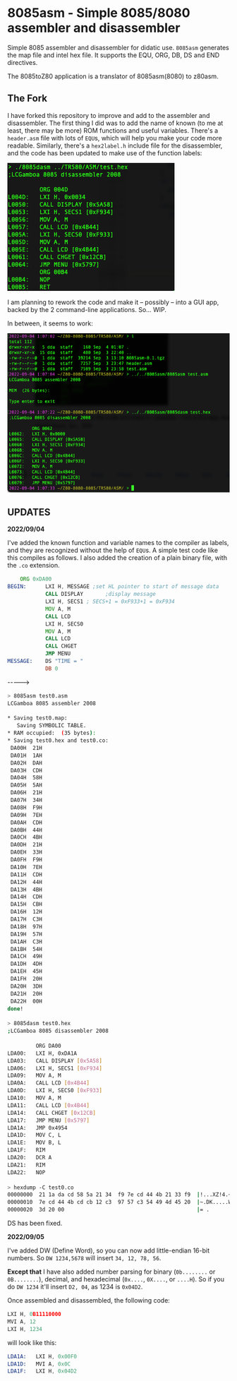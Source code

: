# 8085asm - Simple 8085/8080 assembler and disassembler

Simple 8085 assembler and disassembler for didatic use. `8085asm` generates the map file and intel hex file. It supports the EQU, ORG, DB, DS and END directives.

The 8085toZ80 application is a translator of 8085asm(8080) to z80asm.

## The Fork

I have forked this repository to improve and add to the assembler and disassembler. The first thing I did was to add the name of known (to me at least, there may be more) ROM functions and useful variables. There's a `header.asm` file with lots of `EQU`s, which will help you make your code more readable. Similarly, there's a `hex2label.h` include file for the disassembler, and the code has been updated to make use of the function labels:

![labels](img/labels.png)

I am planning to rework the code and make it – possibly – into a GUI app, backed by the 2 command-line applications. So... WIP.

In between, it seems to work:

![asm disasm](img/asm_dasm.png)

## UPDATES

**2022/09/04**

I've added the known function and variable names to the compiler as labels, and they are recognized without the help of `EQU`s. A simple test code like this compiles as follows. I also added the creation of a plain binary file, with the `.co` extension.

```asm
	ORG 0xDA00
BEGIN:		LXI H, MESSAGE ;set HL pointer to start of message data
			CALL DISPLAY       ;display message
			LXI H, SECS1 ; SECS+1 = 0xF933+1 = 0xF934
			MOV A, M
			CALL LCD
			LXI H, SECS0
			MOV A, M
			CALL LCD
			CALL CHGET
			JMP MENU
MESSAGE:	DS "TIME = "
			DB 0
```
----->

```bash
> 8085asm test0.asm
LCGamboa 8085 assembler 2008

* Saving test0.map:
   Saving SYMBOLIC TABLE.
* RAM occupied:  (35 bytes):
* Saving test0.hex and test0.co:
 DA00H  21H
 DA01H  1AH
 DA02H  DAH
 DA03H  CDH
 DA04H  58H
 DA05H  5AH
 DA06H  21H
 DA07H  34H
 DA08H  F9H
 DA09H  7EH
 DA0AH  CDH
 DA0BH  44H
 DA0CH  4BH
 DA0DH  21H
 DA0EH  33H
 DA0FH  F9H
 DA10H  7EH
 DA11H  CDH
 DA12H  44H
 DA13H  4BH
 DA14H  CDH
 DA15H  CBH
 DA16H  12H
 DA17H  C3H
 DA18H  97H
 DA19H  57H
 DA1AH  C3H
 DA1BH  54H
 DA1CH  49H
 DA1DH  4DH
 DA1EH  45H
 DA1FH  20H
 DA20H  3DH
 DA21H  20H
 DA22H  00H
done!

> 8085dasm test0.hex
;LCGamboa 8085 disassembler 2008

         ORG DA00
LDA00:   LXI H, 0xDA1A
LDA03:   CALL DISPLAY [0x5A58]
LDA06:   LXI H, SECS1 [0xF934]
LDA09:   MOV A, M 
LDA0A:   CALL LCD [0x4B44]
LDA0D:   LXI H, SECS0 [0xF933]
LDA10:   MOV A, M 
LDA11:   CALL LCD [0x4B44]
LDA14:   CALL CHGET [0x12CB]
LDA17:   JMP MENU [0x5797]
LDA1A:   JMP 0x4954
LDA1D:   MOV C, L 
LDA1E:   MOV B, L 
LDA1F:   RIM 
LDA20:   DCR A 
LDA21:   RIM 
LDA22:   NOP 

> hexdump -C test0.co
00000000  21 1a da cd 58 5a 21 34  f9 7e cd 44 4b 21 33 f9  |!...XZ!4.~.DK!3.|
00000010  7e cd 44 4b cd cb 12 c3  97 57 c3 54 49 4d 45 20  |~.DK.....W.TIME |
00000020  3d 20 00                                          |= .             |
```

DS has been fixed.

**2022/09/05**

I've added DW (Define Word), so you can now add little-endian 16-bit numbers. So `DW 1234,5678` will insert `34, 12, 78, 56`.

**Except that** I have also added number parsing for binary (`0b........` or `0B........`), decimal, and hexadecimal (`0x....`, `0X....`, or `....H`). So if you do `DW 1234` it'll insert `D2, 04`, as 1234 is `0x04D2`.

Once assembled and disassembled, the following code:

```asm
LXI H, 0B11110000
MVI A, 12
LXI H, 1234
```

will look like this:
 
```asm
LDA1A:   LXI H, 0x00F0
LDA1D:   MVI A, 0x0C
LDA1F:   LXI H, 0x04D2
```
